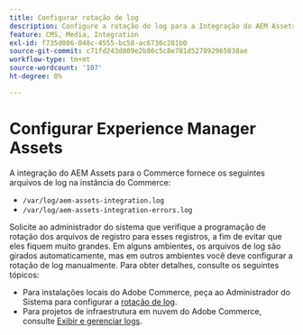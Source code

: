 ```yaml
---
title: Configurar rotação de log
description: Configure a rotação do log para a Integração do AEM Assets para o Commerce.
feature: CMS, Media, Integration
exl-id: f735d086-048c-4555-bc58-ac6736c281b0
source-git-commit: c71fd243d809e2b86c5c8e781d527892965838ae
workflow-type: tm+mt
source-wordcount: '107'
ht-degree: 0%

---
```


# Configurar Experience Manager Assets

A integração do AEM Assets para o Commerce fornece os seguintes arquivos de log na instância do Commerce:

- `/var/log/aem-assets-integration.log`
- `/var/log/aem-assets-integration-errors.log`

Solicite ao administrador do sistema que verifique a programação de rotação dos arquivos de registro para esses registros, a fim de evitar que eles fiquem muito grandes. Em alguns ambientes, os arquivos de log são girados automaticamente, mas em outros ambientes você deve configurar a rotação de log manualmente. Para obter detalhes, consulte os seguintes tópicos:

- Para instalações locais do Adobe Commerce, peça ao Administrador do Sistema para configurar a [rotação de log](https://experienceleague.adobe.com/docs/commerce-operations/installation-guide/next-steps/configuration.html#server-settings).
- Para projetos de infraestrutura em nuvem do Adobe Commerce, consulte [Exibir e gerenciar logs](https://experienceleague.adobe.com/docs/commerce-cloud-service/user-guide/develop/test/log-locations.html).
